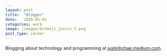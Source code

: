 ```yaml
---
layout: post
title:  "Blogger"
date:   2020-05-01
categories: work
image: /images/bitmoji_justin_5.png
post_type: career
---
```

Blogging about technology and programming at [justinhchae.medium.com](https://justinhchae.medium.com/).

